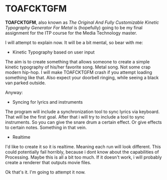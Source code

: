 TOAFCKTGFM
==========

**TOAFCKTGFM**, also known as *The Original And Fully Customizable Kinetic Typography Generator For Metal* is (hopefully) going to be my final assignment for the ITP course for the Media Technology master. 

I will attempt to explain now. It will be a bit mental, so bear with me:

- Kinetic Typography based on user input

The aim is to create something that allows someone to create a simple kinetic typography of his/her favorite song. Metal song. Not some crap modern hip-hop. I will make TOAFCKTGFM crash if you attempt loading something like that. Also expect your doorbell ringing, while seeing a black van parked outside.

Anyway:

- Syncing for lyrics and instruments 
 
The program will include a synchronization tool to sync lyrics via keyboard. That will be the first goal. After that i will try to include a tool to sync instruments. So you can give the snare drum a certain effect. Or give effects to certain notes. Something in that vein.

- Realtime

I'd like to create it so it is realtime. Meaning each run will look different. This could potentially fail horribly, because i dont know about the capabilities of Processing. Maybe this is all a bit too much. If it doesn't work, i will probably create a renderer that outputs movie files. 

Ok that's it. I'm going to attempt it now. 

 
